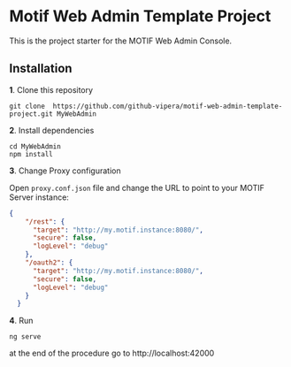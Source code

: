 # Motif Web Admin Template Project

This is the project starter for the MOTIF Web Admin Console.

## Installation

<strong>1</strong>. Clone this repository

```terminal
git clone  https://github.com/github-vipera/motif-web-admin-template-project.git MyWebAdmin
```

<strong>2</strong>. Install dependencies

```terminal
cd MyWebAdmin
npm install
```

<strong>3</strong>. Change Proxy configuration

Open ```proxy.conf.json``` file and change the URL to point to your MOTIF Server instance:

```json
{
    "/rest": {
      "target": "http://my.motif.instance:8080/",
      "secure": false,
      "logLevel": "debug"
    },
    "/oauth2": {
      "target": "http://my.motif.instance:8080/",
      "secure": false,
      "logLevel": "debug"
    }
  }
```

<strong>4</strong>. Run

```terminal
ng serve
```

at the end of the procedure go to http://localhost:42000







